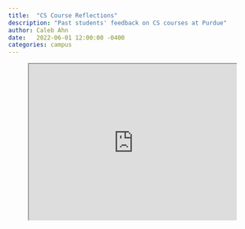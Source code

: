 ```yaml
---
title:  "CS Course Reflections"
description: "Past students' feedback on CS courses at Purdue"
author: Caleb Ahn
date:   2022-06-01 12:00:00 -0400
categories: campus
---
```


<!-- Using object -->
<!-- <object data="https://docs.google.com/document/d/1a8xOtaS9FsY6WCecytx1Pf6zdAr3fUdJC71bun_JFbo/edit?usp=sharing" width="600" height="600">
    <embed src="https://docs.google.com/document/d/1a8xOtaS9FsY6WCecytx1Pf6zdAr3fUdJC71bun_JFbo/edit?usp=sharing" width="600" height="600"> </embed>
    Error: Embedded data could not be displayed.
</object>
 -->
 
<!--  Using iframe -->
<style>
.video-container {
position: relative;
padding-bottom: 56.25%;
padding-top: 35px;
height: 0;
overflow: hidden;
}

.video-container iframe {
position: absolute;
top:0;
left: 0;
width: 100%;
height: 100%;
}
</style>

<figure class="video-container">
<iframe src="https://docs.google.com/document/d/1a8xOtaS9FsY6WCecytx1Pf6zdAr3fUdJC71bun_JFbo/edit?usp=sharing"></iframe>
</figure>
